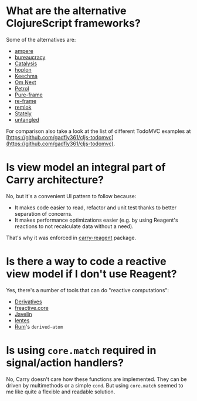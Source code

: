 # What are the alternative ClojureScript frameworks?

Some of the alternatives are:

- [ampere](https://github.com/condense/ampere)
- [bureaucracy](https://github.com/samroberton/bureaucracy)
- [Catalysis](https://github.com/metasoarous/catalysis)
- [hoplon](https://github.com/hoplon)
- [Keechma](https://github.com/keechma/keechma)
- [Om Next](https://github.com/omcljs/om/wiki/Quick-Start-(om.next))
- [Petrol](https://github.com/krisajenkins/petrol)
- [Pure-frame](https://github.com/binaryage/pure-frame)
- [re-frame](https://github.com/Day8/re-frame)
- [remlok](https://github.com/gumvic/remlok)
- [Stately](https://github.com/nodename/stately)
- [untangled](https://github.com/untangled-web)

For comparison also take a look at the list of different TodoMVC examples at 
[https://github.com/gadfly361/cljs-todomvc](https://github.com/gadfly361/cljs-todomvc).

# Is view model an integral part of Carry architecture?
No, but it's a convenient UI pattern to follow because:

- It makes code easier to read, refactor and unit test thanks to better separation of concerns. 
- It makes performance optimizations easier (e.g. by using Reagent's reactions to not recalculate data without a need).

That's why it was enforced in [carry-reagent](https://github.com/metametadata/carry/tree/master/contrib/reagent/) package.

# Is there a way to code a reactive view model if I don't use Reagent?
Yes, there's a number of tools that can do "reactive computations":

- [Derivatives](https://github.com/martinklepsch/derivatives)
- [freactive.core](https://github.com/aaronc/freactive.core)
- [Javelin](https://github.com/hoplon/javelin)
- [lentes](https://github.com/funcool/lentes)
- [Rum](https://github.com/tonsky/rum)'s `derived-atom`

# Is using `core.match` required in signal/action handlers?
No, Carry doesn't care how these functions are implemented. They can be driven by multimethods or a simple `cond`.
But using `core.match` seemed to me like quite a flexible and readable solution. 